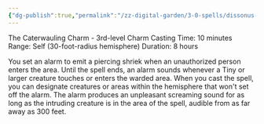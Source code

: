 ```yaml
---
{"dg-publish":true,"permalink":"/zz-digital-garden/3-0-spells/dissonus-ululatus/"}
---
```


The Caterwauling Charm - 3rd-level Charm
Casting Time: 10 minutes
Range: Self (30-foot-radius hemisphere)
Duration: 8 hours

You set an alarm to emit a piercing shriek when an unauthorized person enters the area. Until the spell ends, an alarm sounds whenever a Tiny or larger creature touches or enters the warded area. When you cast the spell, you can designate creatures or areas within the hemisphere that won't set off the alarm. The alarm produces an unpleasant screaming sound for as long as the intruding creature is in the area of the spell, audible from as far away as 300 feet.